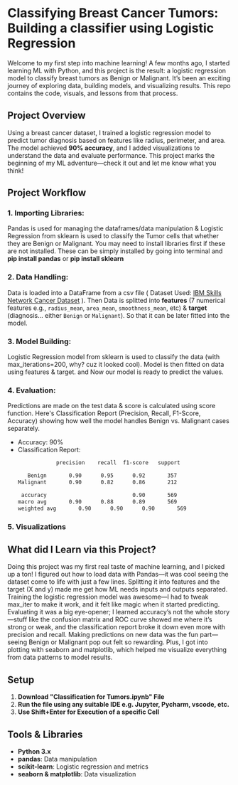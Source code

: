# Classifying Breast Cancer Tumors: Building a classifier using Logistic Regression

Welcome to my first step into machine learning! A few months ago, I started learning ML with Python, and this project is the result: a logistic regression model to classify breast tumors as Benign or Malignant. It’s been an exciting journey of exploring data, building models, and visualizing results. This repo contains the code, visuals, and lessons from that process.

## Project Overview

Using a breast cancer dataset, I trained a logistic regression model to predict tumor diagnosis based on features like radius, perimeter, and area. The model achieved **90% accuracy**, and I added visualizations to understand the data and evaluate performance. This project marks the beginning of my ML adventure—check it out and let me know what you think!

## Project Workflow

### 1. Importing Libraries:
Pandas is used for managing the dataframes/data manipulation & Logistic Regression from sklearn is used to classify the Tumor cells that whether they are Benign or Malignant. You may need to install libraries first if these are not installed. These can be simply installed by going into terminal and **pip install pandas** or **pip install sklearn**

### 2. Data Handling:
Data is loaded into a DataFrame from a csv file ( Dataset Used: [IBM Skills Network Cancer Dataset](https://cf-courses-data.s3.us.cloud-object-storage.appdomain.cloud/IBM-BD0231EN-SkillsNetwork/datasets/cancer.csv) ). Then Data is splitted into **features** (7 numerical features e.g., `radius_mean`, `area_mean`, `smoothness_mean`, etc) & **target** (diagnosis... either `Benign` or `Malignant`). So that it can be later fitted into the model.

### 3. Model Building:
Logistic Regression model from sklearn is used to classify the data (with max_iterations=200, why? cuz it looked cool). Model is then fitted on data using features & target. and Now our model is ready to predict the values.

### 4. Evaluation:
Predictions are made on the test data & score is calculated using score function.
Here's Classification Report (Precision, Recall, F1-Score, Accuracy) showing how well the model handles Benign vs. Malignant cases separately.
-  Accuracy: 90%
-  Classification Report:
   ```bash
               precision    recall  f1-score   support

      Benign       0.90      0.95      0.92       357
   Malignant       0.90      0.82      0.86       212

    accuracy                           0.90       569
   macro avg       0.90      0.88      0.89       569
   weighted avg       0.90      0.90      0.90       569

### 5. Visualizations

## What did I Learn via this Project?
Doing this project was my first real taste of machine learning, and I picked up a ton! I figured out how to load data with Pandas—it was cool seeing the dataset come to life with just a few lines. Splitting it into features and the target (X and y) made me get how ML needs inputs and outputs separated. Training the logistic regression model was awesome—I had to tweak max_iter to make it work, and it felt like magic when it started predicting. Evaluating it was a big eye-opener; I learned accuracy’s not the whole story—stuff like the confusion matrix and ROC curve showed me where it’s strong or weak, and the classification report broke it down even more with precision and recall. Making predictions on new data was the fun part—seeing Benign or Malignant pop out felt so rewarding. Plus, I got into plotting with seaborn and matplotlib, which helped me visualize everything from data patterns to model results.

## Setup
1. **Download "Classification for Tumors.ipynb" File**
2. **Run the file using any suitable IDE e.g. Jupyter, Pycharm, vscode, etc.**
3. **Use Shift+Enter for Execution of a specific Cell**

## Tools & Libraries
- **Python 3.x**
- **pandas**: Data manipulation
- **scikit-learn**: Logistic regression and metrics
- **seaborn & matplotlib**: Data visualization
